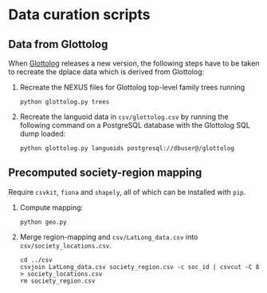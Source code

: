 
Data curation scripts
=====================

Data from Glottolog
-------------------

When [Glottolog](http://glottolog.org) releases a new version, the following steps have
to be taken to recreate the dplace data which is derived from Glottolog:

1. Recreate the NEXUS files for Glottolog top-level family trees running
   ```
   python glottolog.py trees
   ```

2. Recreate the languoid data in `csv/glottolog.csv` by running the following command
   on a PostgreSQL database with the Glottolog SQL dump loaded:
   ```
   python glottolog.py languoids postgresql://dbuser@/glottolog
   ```


Precomputed society-region mapping
----------------------------------

Require `csvkit`, `fiona` and `shapely`, all of which can be installed with `pip`.

1. Compute mapping:
   ```
   python geo.py
   ```

2. Merge region-mapping and `csv/LatLong_data.csv` into `csv/society_locations.csv`.
   ```
   cd ../csv
   csvjoin LatLong_data.csv society_region.csv -c soc_id | csvcut -C 8  > society_locations.csv
   rm society_region.csv
   ```

